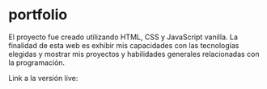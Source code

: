 # portfolio

El proyecto fue creado utilizando HTML, CSS y JavaScript vanilla. La finalidad de esta web es exhibir mis capacidades con las tecnologías elegidas y mostrar mis proyectos y habilidades generales relacionadas con la programación. 

Link a la versión live: 
